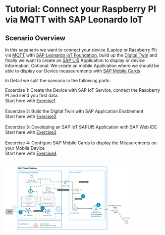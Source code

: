 # Tutorial: Connect your Raspberry PI via MQTT with SAP Leonardo IoT

## Scenario Overview

In this sceanario we want to connect your device (Laptop or Raspberry PI) via [MQTT](http://mqtt.org/) with [SAP Leonardo IoT Foundation](https://help.sap.com/viewer/product/SAP_CP_IOT_CF/Cloud/en-US), build up the [Digital Twin](https://www.sap.com/documents/2017/10/beb6f299-db7c-0010-82c7-eda71af511fa.html) and finally we want to create an [SAP UI5](https://sapui5.hana.ondemand.com/) Application to display or device Information.
Optional: We create an mobile Application where we should be able to display our Device measeurements with [SAP Mobile Cards](https://www.sap.com/germany/developer/topics/mobile/content2go.html)

In Detail we split the scenario in the following parts:

Excercise 1: Create the Device with SAP IoT Service, connect the Raspberry PI and send you first data.
<br>Start here with [Exercise1](./exercise1/README.md)
<br><br>
Excercise 2: Build the Digital Twin with SAP Application Enablement
<br>Start here with [Exercise2](./exercise2/README.md)
<br><br>
Excercise 3: Developing an SAP IoT SAPUI5 Application with SAP Web IDE
<br>Start here with [Exercise3](./exercise3/README.md)
<br><br>
Excercise 4: Configure SAP Mobile Cards to display the Measurements on your Mobile Device
<br>Start here with [Exercise4](./exercise4/README.md)
<br><br>

<img src="./scenario.PNG" alt="scenario" width="80%">


